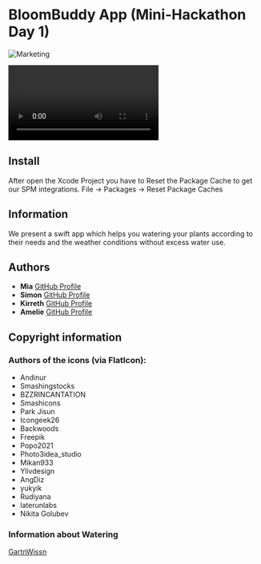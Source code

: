 # BloomBuddy App (Mini-Hackathon Day 1)

![Marketing](https://github.com/MiaKoring/Hackathon-project1/blob/main/Marketing/Screenshot%202024-07-15%20at%2015.28.21.png)

![Video](https://github.com/MiaKoring/Hackathon-project1/blob/main/Marketing/VideoCompressed.mov)
## Install
After open the Xcode Project you have to Reset the Package Cache to get our SPM integrations. File -> Packages -> Reset Package Caches

## Information
We present a swift app which helps you watering your plants according to their needs and the weather conditions without excess water use. 

## Authors

- **Mia** [GitHub Profile](https://github.com/MiaKoring)
- **Simon** [GitHub Profile](https://github.com/simon-zwicker)
- **Kirreth** [GitHub Profile](https://github.com/Kirreth)
- **Amelie** [GitHub Profile](https://github.com/amelonelie)


## Copyright information

### Authors of the icons (via FlatIcon): 
- Andinur
- Smashingstocks
- BZZRINCANTATION
- Smashicons
- Park Jisun
- Icongeek26
- Backwoods
- Freepik
- Popo2021
- Photo3idea_studio
- Mikan933
- Ylivdesign
- AngDiz
- yukyik
- Rudiyana
- laterunlabs
- Nikita Golubev

### Information about Watering
[GartnWissn](https://gartnwissn.de/garten-richtig-giessen-wann-wie-viel-wie-oft/?utm_content=cmp-true)
